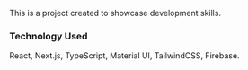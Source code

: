 This is a project created to showcase development skills.

### Technology Used

React, Next.js, TypeScript, Material UI, TailwindCSS, Firebase.
